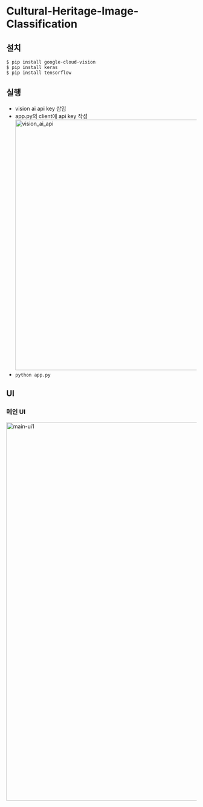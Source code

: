 # Cultural-Heritage-Image-Classification

## 설치

```
$ pip install google-cloud-vision
$ pip install keras
$ pip install tensorflow
```

## 실행

-   vision ai api key 삽입
-   app.py의 client에 api key 작성</br>
    <img width="662" alt="vision_ai_api" src="https://github.com/wlsn0105/Cultural-Heritage-Image-Classification/assets/101302676/c2ab09d3-60a1-4126-b39e-1f2266fc9440"></br>
-   `python app.py`

## UI

### 메인 UI

<img width="1000" alt="main-ui1" src="https://github.com/wlsn0105/Cultural-Heritage-Image-Classification/assets/101302676/f833a6a7-9bd6-4cd1-bafb-2317b3a4137b">
<!-- <img width="1000" alt="main-ui1" src="https://github.com/wlsn0105/Cultural-Heritage-Image-Classification/assets/101302676/a9a7669f-769d-41c4-a0ca-cf1e8a49b8d9">
<img width="1000" alt="main-ui2" src="https://github.com/wlsn0105/Cultural-Heritage-Image-Classification/assets/101302676/ed4dcdb9-e958-406c-a594-9ed126fe2b8c">
<img width="1000" alt="main-ui3" src="https://github.com/wlsn0105/Cultural-Heritage-Image-Classification/assets/101302676/a202c4dd-6129-4437-8e2f-f1b2b33d6b14">
<img width="1000" alt="main-ui4" src="https://github.com/wlsn0105/Cultural-Heritage-Image-Classification/assets/101302676/44167db2-0323-4013-a681-452490080858">
<img width="1000" alt="main-ui5" src="https://github.com/wlsn0105/Cultural-Heritage-Image-Classification/assets/101302676/c218f6e1-ca73-4b28-bd6e-a6c463372dd4">
<img width="1000" alt="main-ui6" src="https://github.com/wlsn0105/Cultural-Heritage-Image-Classification/assets/101302676/a24e52d2-1e1e-4ff5-a280-70d165bb245d"> -->
